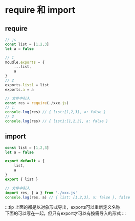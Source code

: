 # require 和 import

## require
```js
// js
const list = [1,2,3]
let a = false

// 1
moudle.exports = {
    ...list,
    a
}
// 2
exports.list1 = list
exports.a = a

// 文件中引入
const res = require(./xxx.js)
// 1.
console.log(res) // { list:[1,2,3], a: false }
// 2
console.log(res) // { list1:[1,2,3], a: false }
```

## import
```js
const list = [1,2,3]
let a = false

export default = {
    list,
    a
}
export { list }

// 文件中引入
import res, { a } from './xxx.js'
console.log(res, a) // { list: [1,2,3], a: false }, false
```

:::tip
上面的都是以对象形式导出，exports可以重新定义名称<br/>
下面的可以写在一起，但只有export才可以有按需导入的形式
:::
